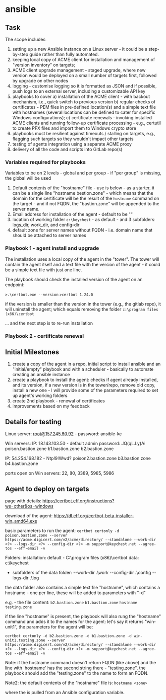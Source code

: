 # ansible


## Task

The scope includes:

1. setting up a new Ansible instance on a Linux server - it could be a step-by-step guide rather than fully automated.
1. keeping local copy of ACME client for installation and management of "version inventory" on targets;
1. ACME client upgrade management - staged upgrade, where new version would be deployed on a small number of targets first, followed by upgrade on other nodes
1. logging - customise logging so it is formatted as JSON and if possible, push logs to an external server, including a customizable API key
1. playbooks to cover a) installation of the ACME client - with backout mechanism, i.e., quick switch to previous version b) regular checks of certificates - PEM files in pre-defined location(s) and a simple text file with hostnames (several locations can be defined to cater for specific Windows configurations); c) certificate renewals - invoking installed ACME clients and running follow-up certificate processing - e.g., certutil to create PFX files and import them to Windows crypto store
1. playbooks must be resilient against timeouts / stalling on targets, e.g., flagging such targets so they wouldn't impact other targets
1. testing of agents integration using a separate ACME proxy
1. delivery of all the code and scripts into GitLab repo(s)

### Variables required for playbooks

Variables to be on 2 levels - global and per group - if "per group" is missing, the global will be used

1. Default contents of the "hostname" file - use is below - as a starter, it can be a single line "hostname bestion.zone"  - which means that the domain for the certificate will be the result of the `hostname` command on the target - and if not  FQDN, the "bastion.zone" will be appended to the server name.
1. Email address for installation of the agent - default to be ""
1. location of working folder `c:\keychest` - as default - and 3 subfolders: logs_dir, work_dir, and config-dir
1. default zone for server names without FQDN - i.e. domain name that should be attached to server names

### Playbook 1 - agent install and upgrade

The installation uses a local copy of the agent in the "tower". The tower will contain the agent itself and a text file with the version of the agent - it could be a simple text file with just one line.

The playbook should check the installed version of the agent on an endpoint:

`>.\certbot.exe --version`
`>certbot 1.24.0`

if the version is smaller than the version in the tower (e.g., the gitlab repo), it will uninstall the agent; which equals removing the folder `c:\program files (x86)\certbot`

... and the next step is to re-run installation



### Playbook 2 - certificate renewal


## Initial Milestones

1. create a copy of the agent in a repo, initial script to install ansible and an "initial/empty" playbook and with a scheduler - basically to automate creating an ansible instance
1. create a playbook to install the agent: checks if agent already installed, and its version, if a new version is in the tower/repo, remove old copy, install a new one - I will provide some of the parameters required to set up agent's working folders
1. create 2nd playbook - renewal of certificates
1. improvements based on my feedback


## Details for testing

Linux server:
root@157.245.60.92 - password: ansible-kc

Win servers:
IP: 18.143.103.50 - default admin password: JQ(qL.Ly(Ai
poison.bastion.zone
b1.bastion.zone
b2.bastion.zone

IP: 54.254.168.182 - Ntp!9!Wwd?
poison2.bastion.zone
b3.bastion.zone
b4.bastion.zone

ports open on Win servers: 22, 80, 3389, 5985, 5986

## Agent to deploy on targets

page with details: https://certbot.eff.org/instructions?ws=other&os=windows

download of the agent: https://dl.eff.org/certbot-beta-installer-win_amd64.exe

basic parameters to run the agent: 
`certbot certonly -d poison.bastion.zone --server https://acme.digicert.com/v2/acme/directory/ --standalone --work-dir <?> --logs-dir <?> --config-dir <?> -m support@keychest.net --agree-tos --eff-email -v`

Folders: 
installation: default - C:\program files (x86)\certbot
data: c:\keychest
 - subfolders of the data folder:
     --work-dir .\work
     --config-dir .\config
     --logs-dir .\log 


the data folder also contains a simple text file "hostname", which contains a hostname - one per line, these will be added to parameters with "-d"

e.g. - the file content:
`b2.bastion.zone`
`b1.bastion.zone`
`hostname testing.zone`

if the line "hostname" is present, the playbook will also rung the "hostname" command and adds it to the names for the agent: let's say it returns "win-unit1", the parameters for the agent will be:

`certbot certonly -d b2.bastion.zone -d b1.bastion.zone -d win-unit1.testing.zone --server https://acme.digicert.com/v2/acme/directory/ --standalone --work-dir <?> --logs-dir <?> --config-dir <?> -m support@keychest.net --agree-tos --eff-email -v`

Note: if the hostname command doesn't return FQDN (like above) and the line with 'hostname' has the second string there - "testing.zone", the playbook should add the "testing.zone" to the name to form an FQDN.

Note2: the default contents of the "hostname" file is:
`hostname <zone>`


where the <zone> is pulled from an Ansible configuration variable.



